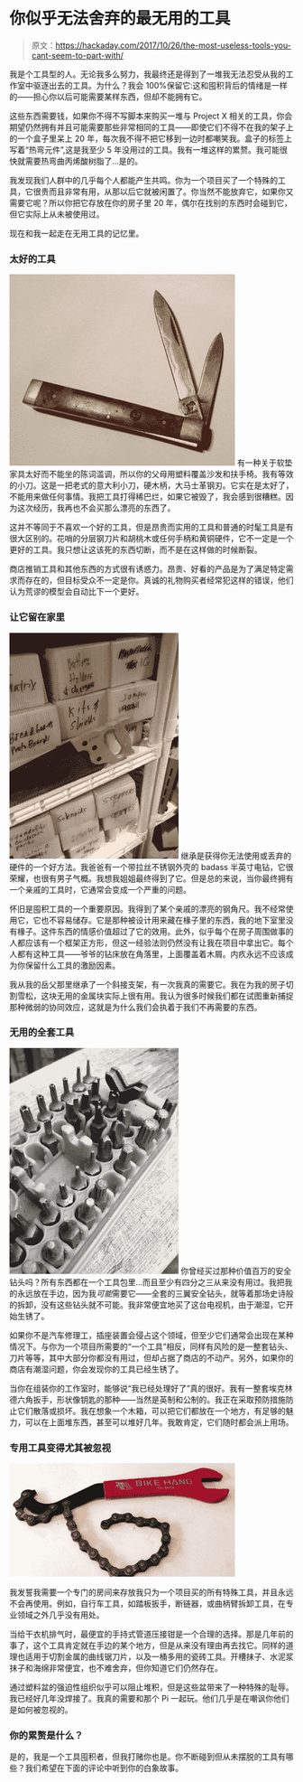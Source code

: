 # 你似乎无法舍弃的最无用的工具

> 原文：<https://hackaday.com/2017/10/26/the-most-useless-tools-you-cant-seem-to-part-with/>

我是个工具型的人。无论我多么努力，我最终还是得到了一堆我无法忍受从我的工作室中驱逐出去的工具。为什么？我会 100%保留它:这和囤积背后的情绪是一样的——担心你以后可能需要某样东西，但却不能拥有它。

这些东西需要钱，如果你不得不写脚本来购买一堆与 Project X 相关的工具，你会期望仍然拥有并且可能需要那些非常相同的工具——即使它们不得不在我的架子上的一个盒子里呆上 20 年，每次我不得不把它移到一边时都嘲笑我。盒子的标签上写着“热弯元件”,这是我至少 5 年没用过的工具。我有一堆这样的累赘。我可能很快就需要热弯曲丙烯酸树脂了…是的。

我发现我们人群中的几乎每个人都能产生共鸣。你为一个项目买了一个特殊的工具，它很贵而且非常有用，从那以后它就被闲置了。你当然不能放弃它，如果你又需要它呢？所以你把它存放在你的房子里 20 年，偶尔在找别的东西时会碰到它，但它实际上从未被使用过。

现在和我一起走在无用工具的记忆里。

### 太好的工具

[![](img/7ea6eb97eb652af8fea314529d7c50aa.png)](https://hackaday.com/wp-content/uploads/2017/10/knife.jpg) 有一种关于软垫家具太好而不能坐的陈词滥调，所以你的父母用塑料覆盖沙发和扶手椅。我有等效的小刀。这是一把老式的意大利小刀，硬木柄，大马士革钢刃。它实在是太好了，不能用来做任何事情。我把工具打得稀巴烂，如果它被毁了，我会感到很糟糕。因为这次经历，我再也不会买那么漂亮的东西了。

这并不等同于不喜欢一个好的工具，但是昂贵而实用的工具和普通的时髦工具是有很大区别的。花哨的分层钢刀片和胡桃木或任何手柄和黄铜硬件，它不一定是一个更好的工具。我只想让这该死的东西切断，而不是在这样做的时候断裂。

商店推销工具和其他东西的方式很有诱惑力。昂贵、好看的产品是为了满足特定需求而存在的，但目标受众不一定是你。真诚的礼物购买者经常犯这样的错误，他们认为荒谬的模型会自动比下一个更好。

### 让它留在家里

[![](img/c1b35366226055a8add740355d1c066d.png)](https://hackaday.com/wp-content/uploads/2017/10/saw.jpg) 继承是获得你无法使用或丢弃的硬件的一个好方法。我爸爸有一个带拉丝不锈钢外壳的 badass 半英寸电钻，它很荣耀，也很有男子气概。我想我姐姐最终得到了它。但是总的来说，当你最终拥有一个亲戚的工具时，它通常会变成一个严重的问题。

怀旧是囤积工具的一个重要原因。我得到了某个亲戚的漂亮的钢角尺。我不经常使用它，它也不容易储存。它是那种被设计用来藏在椽子里的东西，我的地下室里没有椽子。这件东西的情感价值超过了它的效用。此外，似乎每个在房子周围做事的人都应该有一个框架正方形，但这一经验法则仍然没有让我在项目中拿出它。每个人都有这种工具——爷爷的钻床放在角落里，上面覆盖着木屑。内疚永远不应该成为你保留什么工具的激励因素。

我从我的岳父那里继承了一个斜接支架，有一次我真的需要它。我在为我的房子切割雪松，这块无用的金属块实际上很有用。我认为很多时候我们都在试图重新捕捉那种微弱的协同效应，这就是为什么我们会执着于我们不再需要的东西。

### 无用的全套工具

[![](img/33c1484f89d958dc3530389acdcd5ce3.png)](https://hackaday.com/wp-content/uploads/2017/10/tools1.jpg) 你曾经买过那种价值百万的安全钻头吗？所有东西都在一个工具包里…而且至少有四分之三从来没有用过。我把我的永远放在手边，因为我*可能*需要它——全套的三翼安全钻头，就等着那场史诗般的拆卸，没有这些钻头就不可能。我非常便宜地买了这台电视机，由于潮湿，它开始生锈了。

如果你不是汽车修理工，插座装置会侵占这个领域，但至少它们通常会出现在某种情况下。与你为一个项目所需要的“一个工具”相反，同样有风险的是一整套钻头、刀片等等，其中大部分你都没有用过，但却占据了商店的不动产。另外，如果你的商店有潮湿问题，你会发现你的工具已经生锈了。

当你在组装你的工作室时，能够说“我已经处理好了”真的很好。我有一整套埃克林德六角扳手，形状像钥匙的那种——当然是英制和公制的。我正在采取预防措施防止它们散落或损坏。我在想象一个木箱，可以把它们都放在一个地方，有足够的魅力，可以在上面堆东西，甚至可以堆好几年。我敢肯定，它们随时都会派上用场。

### 专用工具变得尤其被忽视

![](img/162c9caa2236dca4a219f52fa13fa521.png)

我发誓我需要一个专门的房间来存放我只为一个项目买的所有特殊工具，并且永远不会再使用。例如，自行车工具，如踏板扳手，断链器，或曲柄臂拆卸工具，在专业领域之外几乎没有用处。

当给干衣机排气时，最便宜的手持式管道压接钳是一个合理的选择。那是几年前的事了，这个工具肯定就在手边的某个地方，但是从来没有理由再去找它。同样的道理也适用于切割金属的曲线锯刀片，以及一桶多用的瓷砖工具。开槽抹子、水泥浆抹子和海绵非常便宜，也不难舍弃，但你知道它们仍然存在。

通过塑料盆的强迫性组织似乎可以阻止堆积，但是这些盆带来了一种特殊的耻辱。我已经好几年没焊接了。我真的需要和那个 Pi 一起玩。他们几乎是在嘲讽你他们是如何被忽视的。

### 你的累赘是什么？

是的，我是一个工具囤积者，但我打赌你也是。你不断碰到但从未摆脱的工具有哪些？我们希望在下面的评论中听到你的白象故事。